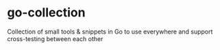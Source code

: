# go-collection

Collection of small tools &amp; snippets in Go to use everywhere and support
cross-testing between each other

